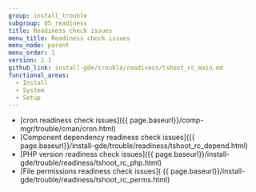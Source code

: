 ```yaml
---
group: install_trouble
subgroup: 05_readiness
title: Readiness check issues
menu_title: Readiness check issues
menu_node: parent
menu_order: 1
version: 2.1
github_link: install-gde/trouble/readiness/tshoot_rc_main.md
functional_areas:
  - Install
  - System
  - Setup
---
```


*	[cron readiness check issues]({{ page.baseurl}}/comp-mgr/trouble/cman/cron.html)
*	[Component dependency readiness check issues]({{ page.baseurl}}/install-gde/trouble/readiness/tshoot_rc_depend.html)
*	[PHP version readiness check issues]({{ page.baseurl}}/install-gde/trouble/readiness/tshoot_rc_php.html)
*	[File permissions readiness check issues]( {{ page.baseurl}}/install-gde/trouble/readiness/tshoot_rc_perms.html)

